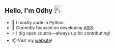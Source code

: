 ## Hello, I'm Odhy <img src="https://user-images.githubusercontent.com/1303154/88677602-1635ba80-d120-11ea-84d8-d263ba5fc3c0.gif" width="26px" alt="hi">

- :snake: I mostly code in Python.
- :briefcase: Currently focused on developing [ASIK](https://github.com/odhyp/asik).
- :star: I dig open source—always up for contributing!
- :mailbox: Visit my [website](https://odhyp.com)!
